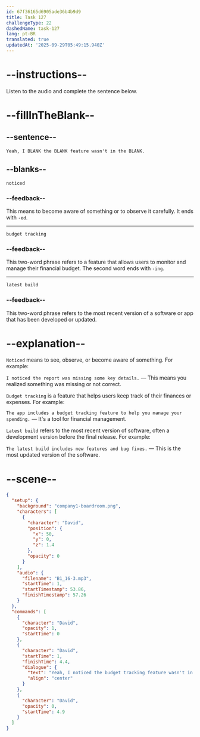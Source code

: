 ```yaml
---
id: 67f36165d6905ade36b4b9d9
title: Task 127
challengeType: 22
dashedName: task-127
lang: pt-BR
translated: true
updatedAt: '2025-09-29T05:49:15.940Z'
---
```


<!-- (Audio) David: Yeah, I noticed the budget tracking feature wasn't in the latest build. -->

# --instructions--

Listen to the audio and complete the sentence below.

# --fillInTheBlank--

## --sentence--

`Yeah, I BLANK the BLANK feature wasn't in the BLANK.`

## --blanks--

`noticed`

### --feedback--

This means to become aware of something or to observe it carefully. It ends with `-ed`.

---

`budget tracking`

### --feedback--

This two-word phrase refers to a feature that allows users to monitor and manage their financial budget. The second word ends with `-ing`.

---

`latest build`

### --feedback--

This two-word phrase refers to the most recent version of a software or app that has been developed or updated.

# --explanation--

`Noticed` means to see, observe, or become aware of something. For example:

`I noticed the report was missing some key details.` — This means you realized something was missing or not correct.

`Budget tracking` is a feature that helps users keep track of their finances or expenses. For example:

`The app includes a budget tracking feature to help you manage your spending.` — It's a tool for financial management.

`Latest build` refers to the most recent version of software, often a development version before the final release. For example:

`The latest build includes new features and bug fixes.` — This is the most updated version of the software.

# --scene--

```json
{
  "setup": {
    "background": "company1-boardroom.png",
    "characters": [
      {
        "character": "David",
        "position": {
          "x": 50,
          "y": 0,
          "z": 1.4
        },
        "opacity": 0
      }
    ],
    "audio": {
      "filename": "B1_16-3.mp3",
      "startTime": 1,
      "startTimestamp": 53.86,
      "finishTimestamp": 57.26
    }
  },
  "commands": [
    {
      "character": "David",
      "opacity": 1,
      "startTime": 0
    },
    {
      "character": "David",
      "startTime": 1,
      "finishTime": 4.4,
      "dialogue": {
        "text": "Yeah, I noticed the budget tracking feature wasn't in the latest build.",
        "align": "center"
      }
    },
    {
      "character": "David",
      "opacity": 0,
      "startTime": 4.9
    }
  ]
}
```
